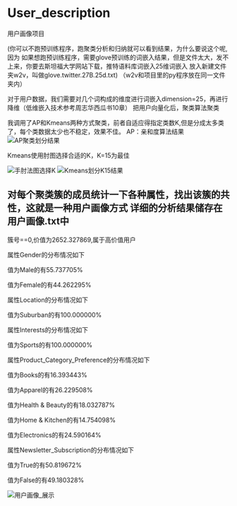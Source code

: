 # User_description
   用户画像项目

   
(你可以不跑预训练程序，跑聚类分析和归纳就可以看到结果，为什么要说这个呢,因为
如果想跑预训练程序，需要glove预训练的词嵌入结果，但是文件太大，发不上来，你要去斯坦福大学网站下载，推特语料库词嵌入25维词嵌入
放入新建文件夹w2v，叫做glove.twitter.27B.25d.txt)    （w2v和项目里的py程序放在同一文件夹内）


对于用户数据，我们需要对几个词构成的维度进行词嵌入dimension=25，再进行降维（低维嵌入技术参考周志华西瓜书10章）
把用户向量化后，聚类算法聚类


我调用了AP和Kmeans两种方式聚类，前者自适应得指定类数K,但是分成太多类了，每个类数据太少也不稳定，效果不佳。
AP：亲和度算法结果
![AP聚类划分结果](https://github.com/user-attachments/assets/730a025f-44f0-4470-bcbc-2e6697ba5033)


Kmeans使用肘图选择合适的K，K=15为最佳


![手肘法图选择K](https://github.com/user-attachments/assets/0cf4533f-3a77-422a-acc6-b9402ecef9c5)
![Kmeans划分K15结果](https://github.com/user-attachments/assets/62a436bf-1887-4f33-86fb-30156e4aaabb)


对每个聚类簇的成员统计一下各种属性，找出该簇的共性，这就是一种用户画像方式
详细的分析结果储存在用户画像.txt中
---------------------------------------------------
簇号==0,价值为2652.327869,属于高价值用户



属性Gender的分布情况如下

值为Male的有55.737705%

值为Female的有44.262295%


属性Location的分布情况如下

值为Suburban的有100.000000%


属性Interests的分布情况如下

值为Sports的有100.000000%


属性Product_Category_Preference的分布情况如下

值为Books的有16.393443%

值为Apparel的有26.229508%

值为Health & Beauty的有18.032787%

值为Home & Kitchen的有14.754098%

值为Electronics的有24.590164%


属性Newsletter_Subscription的分布情况如下

值为True的有50.819672%

值为False的有49.180328%


![用户画像_展示](https://github.com/user-attachments/assets/19752a92-1384-4d0e-8d28-8559788000fd)
